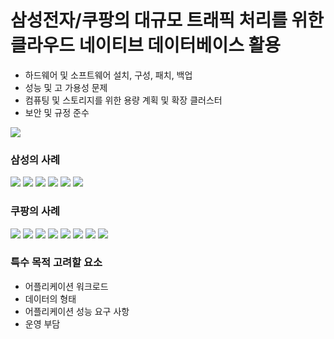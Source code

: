 # 삼성전자/쿠팡의 대규모 트래픽 처리를 위한 클라우드 네이티브 데이터베이스 활용
* 하드웨어 및 소프트웨어 설치, 구성, 패치, 백업
* 성능 및 고 가용성 문제
* 컴퓨팅 및 스토리지를 위한 용량 계획 및 확장 클러스터
* 보안 및 규정 준수


![](./static/IMG_3567.jpeg)

### 삼성의 사례
![](./static/IMG_3568.jpeg)
![](./static/IMG_3569.jpeg)
![](./static/IMG_3570.jpeg)
![](./static/IMG_3574.jpeg)
![](./static/IMG_3577.jpeg)
![](./static/IMG_3578.jpeg)

### 쿠팡의 사례

![](./static/IMG_3579.jpeg)
![](./static/IMG_3580.jpeg)
![](./static/IMG_3581.jpeg)
![](./static/IMG_3582.jpeg)
![](./static/IMG_3583.jpeg)
![](./static/IMG_3584.jpeg)
![](./static/IMG_3585.jpeg)
![](./static/IMG_3586.jpeg)

### 특수 목적 고려할 요소
* 어플리케이션 워크로드
* 데이터의 형태
* 어플리케이션 성능 요구 사항
* 운영 부담